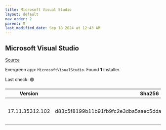 ```yaml
---
title: Microsoft Visual Studio
layout: default
nav_order: 2
parent: M
last_modified_date: Sep 18 2024 at 12:43 AM
---
```


## Microsoft Visual Studio

[Source](https://visualstudio.microsoft.com/)

Evergreen app: `MicrosoftVisualStudio`. Found **1** installer.

Last check: 🟢

| Version         | Sha256                                                           | Size    | URI                                                                                                                                                                                                                                                                                                                                                      |
| --------------- | ---------------------------------------------------------------- | ------- | -------------------------------------------------------------------------------------------------------------------------------------------------------------------------------------------------------------------------------------------------------------------------------------------------------------------------------------------------------- |
| 17.11.35312.102 | d83c5f8199b11b91fb9fc2e3dba5aaec5dda40d2afef5c68c6a1df709de16047 | 4426128 | [https://download.visualstudio.microsoft.com/download/pr/3429d84b-c702-4681-b81d-d2a4780fb8be/d83c5f8199b11b91fb9fc2e3dba5aaec5dda40d2afef5c68c6a1df709de16047/vs_Setup.exe](https://download.visualstudio.microsoft.com/download/pr/3429d84b-c702-4681-b81d-d2a4780fb8be/d83c5f8199b11b91fb9fc2e3dba5aaec5dda40d2afef5c68c6a1df709de16047/vs_Setup.exe) |

